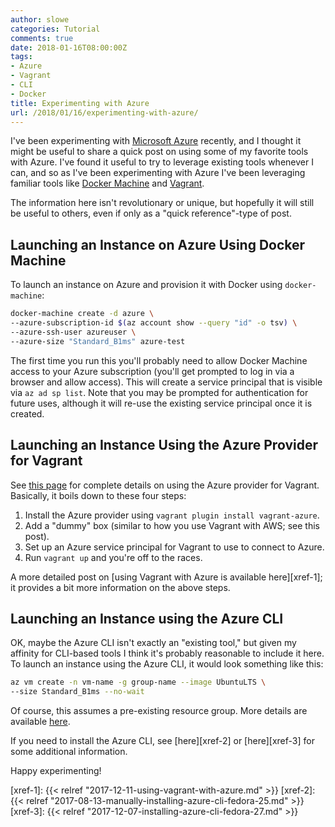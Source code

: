 ```yaml
---
author: slowe
categories: Tutorial
comments: true
date: 2018-01-16T08:00:00Z
tags:
- Azure
- Vagrant
- CLI
- Docker
title: Experimenting with Azure
url: /2018/01/16/experimenting-with-azure/
---
```


I've been experimenting with [Microsoft Azure][link-4] recently, and I thought it might be useful to share a quick post on using some of my favorite tools with Azure. I've found it useful to try to leverage existing tools whenever I can, and so as I've been experimenting with Azure I've been leveraging familiar tools like [Docker Machine][link-2] and [Vagrant][link-3].<!--more-->

The information here isn't revolutionary or unique, but hopefully it will still be useful to others, even if only as a "quick reference"-type of post.

## Launching an Instance on Azure Using Docker Machine

To launch an instance on Azure and provision it with Docker using `docker-machine`:

```sh
docker-machine create -d azure \
--azure-subscription-id $(az account show --query "id" -o tsv) \
--azure-ssh-user azureuser \
--azure-size "Standard_B1ms" azure-test
```

The first time you run this you'll probably need to allow Docker Machine access to your Azure subscription (you'll get prompted to log in via a browser and allow access). This will create a service principal that is visible via `az ad sp list`. Note that you may be prompted for authentication for future uses, although it will re-use the existing service principal once it is created.

## Launching an Instance Using the Azure Provider for Vagrant

See [this page][link-1] for complete details on using the Azure provider for Vagrant. Basically, it boils down to these four steps:

1. Install the Azure provider using `vagrant plugin install vagrant-azure`.
2. Add a "dummy" box (similar to how you use Vagrant with AWS; see this post).
3. Set up an Azure service principal for Vagrant to use to connect to Azure.
4. Run `vagrant up` and you're off to the races.

A more detailed post on [using Vagrant with Azure is available here][xref-1]; it provides a bit more information on the above steps.

## Launching an Instance using the Azure CLI

OK, maybe the Azure CLI isn't exactly an "existing tool," but given my affinity for CLI-based tools I think it's probably reasonable to include it here. To launch an instance using the Azure CLI, it would look something like this:

```sh
az vm create -n vm-name -g group-name --image UbuntuLTS \
--size Standard_B1ms --no-wait
```

Of course, this assumes a pre-existing resource group. More details are available [here][link-5].

If you need to install the Azure CLI, see [here][xref-2] or [here][xref-3] for some additional information.

Happy experimenting!

[link-1]: https://github.com/Azure/vagrant-azure
[link-2]: https://www.docker.com/products/docker-machine
[link-3]: https://www.vagrantup.com/
[link-4]: https://azure.microsoft.com/en-us/
[link-5]: https://docs.microsoft.com/en-us/azure/virtual-machines/linux/quick-create-cli
[xref-1]: {{< relref "2017-12-11-using-vagrant-with-azure.md" >}}
[xref-2]: {{< relref "2017-08-13-manually-installing-azure-cli-fedora-25.md" >}}
[xref-3]: {{< relref "2017-12-07-installing-azure-cli-fedora-27.md" >}}
